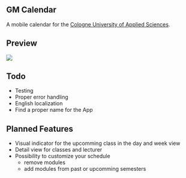 ## GM Calendar

A mobile calendar for the [Cologne University of Applied Sciences](https://www.fh-koeln.de/en/homepage_26.php).

## Preview
![](http://gmcal.s3.amazonaws.com/GMCal_Android_Preview.gif)

## Todo
- Testing
- Proper error handling
- English localization
- Find a proper name for the App

## Planned Features
- Visual indicator for the upcomming class in the day and week view
- Detail view for classes and lecturer
- Possibility to customize your schedule
    - remove modules
    - add modules from past or upcomming semesters